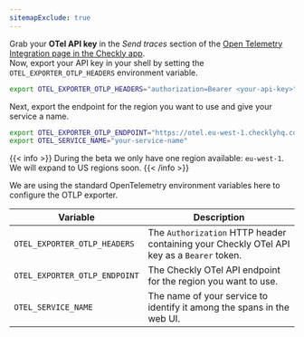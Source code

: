 ```yaml
---
sitemapExclude: true
---
```


Grab your **OTel API key** in the *Send traces* section of the [Open Telemetry Integration page in the Checkly app](https://app.checklyhq.com/settings/account/open-telemetry).  
Now, export your API key in your shell by setting the `OTEL_EXPORTER_OTLP_HEADERS` environment variable.

```bash
export OTEL_EXPORTER_OTLP_HEADERS="authorization=Bearer <your-api-key>"
```

Next, export the endpoint for the region you want to use and give your service a name.
```bash
export OTEL_EXPORTER_OTLP_ENDPOINT="https://otel.eu-west-1.checklyhq.com"
export OTEL_SERVICE_NAME="your-service-name"
```

{{< info >}}
During the beta we only have one region available: `eu-west-1`. We will expand to US regions soon.
{{< /info >}}

We are using the standard OpenTelemetry environment variables here to configure the OTLP exporter.

| Variable                      | Description                                                                               |
|-------------------------------|-------------------------------------------------------------------------------------------|
| `OTEL_EXPORTER_OTLP_HEADERS`  | The `Authorization` HTTP header containing your Checkly OTel API key as a `Bearer` token. |
| `OTEL_EXPORTER_OTLP_ENDPOINT` | The Checkly OTel API endpoint for the region you want to use.                             |
| `OTEL_SERVICE_NAME`           | The name of your service to identify it among the spans in the web UI.                    |
